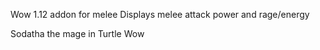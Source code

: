 Wow 1.12 addon for melee
Displays melee attack power and rage/energy

Sodatha the mage in Turtle Wow